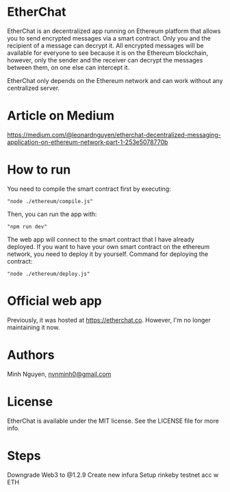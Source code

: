 # EtherChat
EtherChat is an decentralized app running on Ethereum platform that allows you to send encrypted messages via a smart contract. Only you and the recipient of a message can decrypt it. All encrypted messages will be available for everyone to see because it is on the Ethereum blockchain, however, only the sender and the receiver can decrypt the messages between them, on one else can intercept it.

EtherChat only depends on the Ethereum network and can work without any centralized server.

# Article on Medium
https://medium.com/@leonardnguyen/etherchat-decentralized-messaging-application-on-ethereum-network-part-1-253e5078770b

# How to run
You need to compile the smart contract first by executing:
```
"node ./ethereum/compile.js"
```

Then, you can run the app with:
```
"npm run dev"
```
The web app will connect to the smart contract that I have already deployed. If you want to have your own smart contract on the ethereum network, you need to deploy it by yourself. Command for deploying the contract:
```
"node ./ethereum/deploy.js"
```

# Official web app
Previously, it was hosted at https://etherchat.co. However, I'm no longer maintaining it now.

# Authors

Minh Nguyen, nvnminh0@gmail.com

# License

EtherChat is available under the MIT license. See the LICENSE file for more info.

# Steps
Downgrade Web3 to @1.2.9
Create new infura
Setup rinkeby testnet acc w ETH